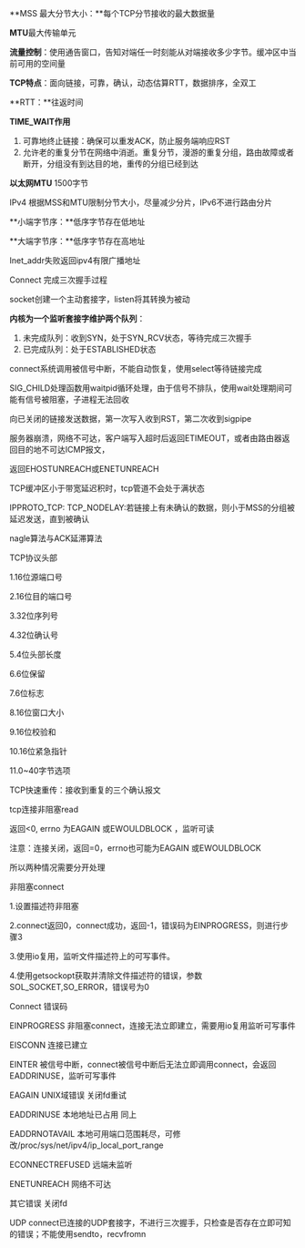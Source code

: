 **MSS 最大分节大小：**每个TCP分节接收的最大数据量

**MTU**最大传输单元

**流量控制**：使用通告窗口，告知对端任一时刻能从对端接收多少字节。缓冲区中当前可用的空间量

**TCP特点**：面向链接，可靠，确认，动态估算RTT，数据排序，全双工

**RTT：**往返时间

**TIME_WAIT作用**

1. 可靠地终止链接：确保可以重发ACK，防止服务端响应RST
2. 允许老的重复分节在网络中消逝。重复分节，漫游的重复分组，路由故障或者断开，分组没有到达目的地，重传的分组已经到达

**以太网MTU** 1500字节

IPv4 根据MSS和MTU限制分节大小，尽量减少分片，IPv6不进行路由分片

**小端字节序：**低序字节存在低地址

**大端字节序：**低序字节存在高地址

Inet_addr失败返回ipv4有限广播地址

Connect 完成三次握手过程

socket创建一个主动套接字，listen将其转换为被动

**内核为一个监听套接字维护两个队列**：

1. 未完成队列：收到SYN，处于SYN_RCV状态，等待完成三次握手
2. 已完成队列：处于ESTABLISHED状态

connect系统调用被信号中断，不能自动恢复，使用select等待链接完成

SIG_CHILD处理函数用waitpid循环处理，由于信号不排队，使用wait处理期间可能有信号被阻塞，子进程无法回收

向已关闭的链接发送数据，第一次写入收到RST，第二次收到sigpipe

服务器崩溃，网络不可达，客户端写入超时后返回ETIMEOUT，或者由路由器返回目的地不可达ICMP报文，

返回EHOSTUNREACH或ENETUNREACH

TCP缓冲区小于带宽延迟积时，tcp管道不会处于满状态

IPPROTO_TCP: TCP_NODELAY:若链接上有未确认的数据，则小于MSS的分组被延迟发送，直到被确认

nagle算法与ACK延滞算法

TCP协议头部

1.16位源端口号

2.16位目的端口号

3.32位序列号

4.32位确认号

5.4位头部长度

6.6位保留

7.6位标志

8.16位窗口大小

9.16位校验和

10.16位紧急指针

11.0~40字节选项

TCP快速重传：接收到重复的三个确认报文

tcp连接非阻塞read

返回<0, errno 为EAGAIN 或EWOULDBLOCK ，监听可读

注意：连接关闭，返回=0，errno也可能为EAGAIN 或EWOULDBLOCK

所以两种情况需要分开处理

非阻塞connect

1.设置描述符非阻塞

2.connect返回0，connect成功，返回-1，错误码为EINPROGRESS，则进行步骤3

3.使用io复用，监听文件描述符上的可写事件。

4.使用getsockopt获取并清除文件描述符的错误，参数SOL_SOCKET,SO_ERROR，错误号为0

Connect 错误码

EINPROGRESS 非阻塞connect，连接无法立即建立，需要用io复用监听可写事件

EISCONN 连接已建立

EINTER 被信号中断，connect被信号中断后无法立即调用connect，会返回EADDRINUSE，监听可写事件

EAGAIN UNIX域错误 关闭fd重试

EADDRINUSE 本地地址已占用 同上

EADDRNOTAVAIL 本地可用端口范围耗尽，可修改/proc/sys/net/ipv4/ip_local_port_range

ECONNECTREFUSED 远端未监听

ENETUNREACH 网络不可达

其它错误 关闭fd

UDP connect已连接的UDP套接字，不进行三次握手，只检查是否存在立即可知的错误；不能使用sendto，recvfromn
